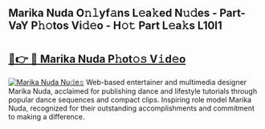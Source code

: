 ## Marika Nuda O𝚗𝚕yf𝚊ns L𝚎a𝚔ed N𝚞𝚍es - Part-VaY P𝚑𝚘tos Vi𝚍𝚎o - H𝚘𝚝 Part L𝚎a𝚔s L10I1

# <h2><a href="http://kfa1a2i.oniu.top/?m=Marika+Nuda">🔗👉 🔴 Marika Nuda P𝚑ot𝚘𝚜 V𝚒d𝚎o</a></h2>

[![Marika Nuda Nu𝚍e𝚜](https://i.imgur.com/0qMVB7G.gif)](http://kfa1a2i.oniu.top/?m=Marika+Nuda)
Web-based entertainer and multimedia designer Marika Nuda, acclaimed for publishing dance and lifestyle tutorials through popular dance sequences and compact clips. Inspiring role model Marika Nuda, recognized for their outstanding accomplishments and commitment to making a difference.  
